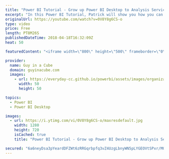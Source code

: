 ```yaml
---
title: "Power BI Tutorial - Grow up Power BI Desktop to Analysis Services (Learning the clicks)"
excerpt: "In this Power BI Tutorial, Patrick will show you how you can grow up a Power BI Desktop file (PBIX) to Analysis Services. He's all about learning the clicks! This is a Power BI tutorial worth watching!  You can build your model within Power BI Desktop and then use Azure Analysis Services to migrate to"
originalUrl: https://youtube.com/watch?v=0V8Y8g6CS-o
type: video
price: Free
length: PT8M26S
publishedDateTime: 2018-04-18T16:32:09Z
heat: 50

featuredContent: "<iframe width=\"800\" height=\"500\" frameborder=\"0\" src=\"https://www.youtube.com/embed/0V8Y8g6CS-o\" allow=\"accelerometer; autoplay; encrypted-media; gyroscope; picture-in-picture\" allowfullscreen></iframe>"

provider:
  name: Guy in a Cube
  domain: guyinacube.com
  images:
    - url: https://everyday-cc.github.io/powerbi/assets/images/organizations/guyinacube.com-50x50.jpg
      width: 50
      height: 50

topics:
  - Power BI
  - Power BI Desktop

images:
  - url: https://i.ytimg.com/vi/0V8Y8g6CS-o/maxresdefault.jpg
    width: 1280
    height: 720
    isCached: true
    title: "Power BI Tutorial - Grow up Power BI Desktop to Analysis Services (Learning the clicks)"

secured: "6a6neyDsa3pYeardDFZWt6zRRGqrbpfq3vZ4UzgLbnyWN5pLYGEOVtSPxr/MQPSDIoAdvYZ5XBtNAliGA1E8qu+XxgYhj7OW+hIKowtzO/TxPMKZkL8J0RLHlnUgdMj1YrdxnKq4cGKnFwWey103W2wZ8Fy1TRey/fCBP97xu7mrn+2CTGhq8bJ9FBJje+4QdILIMxUD1LshiW2Qg7mIISgb1hs9zRHT3BnL/QAbjzzTsC5YY9oN7UmgFvep4uHp572YYnKJsfQShrllFaK88/vlfC/m+ESwSRdVk+/+/wCuFFx/fbMSla2cOjJKGO45Wrw7R0gHt4XW2NeHC2QjzKsZJf8sPIbIRrlZQxmP2CFmFGZC2aLPwRXT8C4bnKyXdkM3Dx0609vV8Qs4V/qrL+HR3p237R/MPRDPP2f0/IM=;HDtBun5sB1uMegaQ2T7iYg=="
---
```


